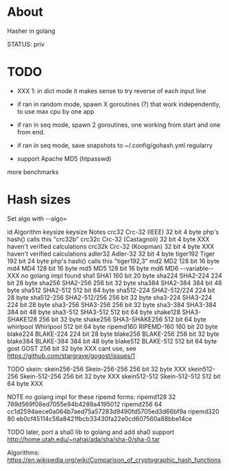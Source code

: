 # About

Hasher in golang

STATUS: priv


# TODO

* XXX 1: in dict mode it makes sense to try reverse of each input line

* if ran in random mode, spawn X goroutines (?) that work independently,
    to use max cpu by one app

* if ran in seq mode, spawn 2 goroutines, one working from start and one from end.

* if ran in seq mode, save snapshots to ~/.config/gohash.yml regularry


* support Apache MD5 (htpasswd)


more benchmarks




# Hash sizes

Set algo with --algo=<id>

id            Algorithm           keysize  keysize      Notes
crc32         Crc-32 (IEEE)       32 bit   4 byte       php's hash() calls this "crc32b"
crc32c        Crc-32 (Castagnoli) 32 bit   4 byte       XXX haven't verified calculations
crc32k        Crc-32 (Koopman)    32 bit   4 byte       XXX haven't verified calculations
adler32       Adler-32            32 bit   4 byte
tiger192      Tiger               192 bit  24 byte      php's hash() calls this "tiger192,3"
md2           MD2                 128 bit  16 byte
md4           MD4                 128 bit  16 byte
md5           MD5                 128 bit  16 byte
md6           MD6                   --variable--        XXX no golang impl found
sha1          SHA1                160 bit  20 byte
sha224        SHA2-224            224 bit  28 byte
sha256        SHA2-256            256 bit  32 byte
sha384        SHA2-384            384 bit  48 byte
sha512        SHA2-512            512 bit  64 byte
sha512-224    SHA2-512/224        224 bit  28 byte
sha512-256    SHA2-512/256        256 bit  32 byte
sha3-224      SHA3-224            224 bit  28 byte
sha3-256      SHA3-256            256 bit  32 byte
sha3-384      SHA3-384            384 bit  48 byte
sha3-512      SHA3-512            512 bit  64 byte
shake128      SHA3-SHAKE128       256 bit  32 byte
shake256      SHA3-SHAKE256       512 bit  64 byte
whirlpool     Whirlpool           512 bit  64 byte
ripemd160     RIPEMD-160          160 bit  20 byte
blake224      BLAKE-224           224 bit  28 byte
blake256      BLAKE-256           256 bit  32 byte
blake384      BLAKE-384           384 bit  48 byte
blake512      BLAKE-512           512 bit  64 byte
gost          GOST                256 bit  32 byte      XXX cant use, see https://github.com/stargrave/gogost/issues/1

TODO skein:
skein256-256  Skein-256-256       256 bit  32 byte      XXX
skein512-256  Skein-512-256       256 bit  32 byte      XXX
skein512-512  Skein-512-512       512 bit  64 byte      XXX




NOTE no golang impl for these ripemd forms:
ripemd128     32 789d569f08ed7055e94b4289a4195012
ripemd256     64 cc1d2594aece0a064b7aed75a57283d9490fd5705ed3d66bf9a
ripemd320     80 eb0cf45114c56a8421fbcb33430fa22e0cd607560a88bbe14ce


TODO later, port a sha0 lib to golang and add sha0 support
    http://home.utah.edu/~nahaj/ada/sha/sha-0/sha-0.tar


Algorithms: https://en.wikipedia.org/wiki/Comparison_of_cryptographic_hash_functions
